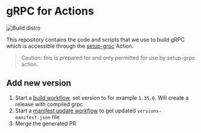 # gRPC for Actions

![Build distro](https://github.com/eWaterCycle/grpc-versions/workflows/Build%20distro/badge.svg)

This repository contains the code and scripts that we use to build gRPC which is accessible through the [setup-grpc](https://github.com/eWaterCycle/setup-grpc) Action.

> Caution: this is prepared for and only permitted for use by setup-grpc action.

## Add new version

1. Start a [build workflow](https://github.com/eWaterCycle/grpc-versions/actions?query=workflow%3A%22Generate+grpc+version%22), set version to for example `1.35.0`. Will create a release with compiled grpc
1. Start a [manifest update workflow](https://github.com/eWaterCycle/grpc-versions/actions?query=workflow%3A%22Create+Pull+Request%22) to get updated `versions-manifest.json` file
1. Merge the generated PR
